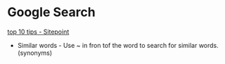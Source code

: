 # Google Search

[top 10 tips - Sitepoint](https://www.sitepoint.com/10-tips-for-conducting-a-more-effective-google-search/)

* Similar words - Use ~ in fron tof the word to search for similar words. (synonyms)
